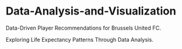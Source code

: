 # Data-Analysis-and-Visualization

Data-Driven Player Recommendations for Brussels United FC.

Exploring Life Expectancy Patterns Through Data Analysis.
